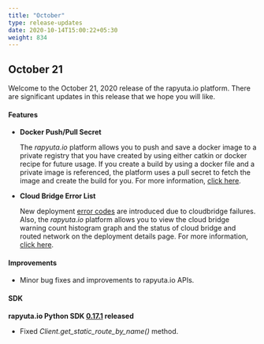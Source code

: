 ```yaml
---
title: "October"
type: release-updates
date: 2020-10-14T15:00:22+05:30
weight: 834
---
```



## October 21
Welcome to the October 21, 2020 release of the rapyuta.io platform. There
are significant updates in this release that we hope you will like.

#### Features
* **Docker Push/Pull Secret**

    The *rapyuta.io* platform allows you to push and save a docker image to a private registry that you have created by using either catkin or docker recipe for future usage. If you create a build by using a docker file and a private image is referenced, the platform uses a pull secret to fetch the image and create the build for you. For more information, [click here](/developer-guide/create-software-packages/builds/build-creation).

* **Cloud Bridge Error List**
    
    New deployment [error codes](/developer-guide/manage-software-cycle/deployments/#error-codes) are introduced due to cloudbridge failures. Also, the *rapyuta.io* platform allows you to view the cloud bridge warning count histogram graph and the status of cloud bridge and routed network on the deployment details page. For more information, [click here](/developer-guide/manage-software-cycle/deployments/#network-configuration-for-executables).

#### Improvements
	
- Minor bug fixes and improvements to rapyuta.io APIs.

#### SDK
**rapyuta.io Python SDK [0.17.1](/developer-guide/tooling-automation/python-sdk/#installation) released** 

- Fixed *Client.get_static_route_by_name()* method. 
